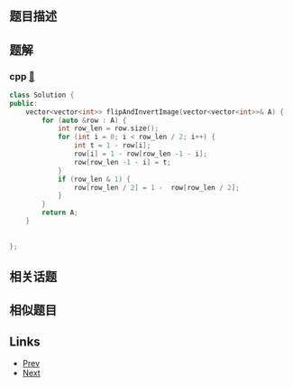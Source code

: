 
# [](https://leetcode-cn.com/problems/flipping-an-image)

## 题目描述



## 题解

### cpp [🔗](flipping-an-image.cpp) 
```cpp
class Solution {
public:
    vector<vector<int>> flipAndInvertImage(vector<vector<int>>& A) {            
        for (auto &row : A) {
            int row_len = row.size();
            for (int i = 0; i < row_len / 2; i++) {
                int t = 1 - row[i];
                row[i] = 1 - row[row_len -1 - i];
                row[row_len -1 - i] = t;
            }
            if (row_len & 1) {
                row[row_len / 2] = 1 -  row[row_len / 2];
            }
        }
        return A;
    }
    
    
};
```


## 相关话题



## 相似题目



## Links

- [Prev](../design-circular-queue/README.md) 
- [Next](../peak-index-in-a-mountain-array/README.md) 

